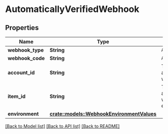 # AutomaticallyVerifiedWebhook

## Properties

Name | Type | Description | Notes
------------ | ------------- | ------------- | -------------
**webhook_type** | **String** | `AUTH` | 
**webhook_code** | **String** | `AUTOMATICALLY_VERIFIED` | 
**account_id** | **String** | The `account_id` of the account associated with the webhook | 
**item_id** | **String** | The `item_id` of the Item associated with this webhook, warning, or error | 
**environment** | [**crate::models::WebhookEnvironmentValues**](WebhookEnvironmentValues.md) |  | 

[[Back to Model list]](../README.md#documentation-for-models) [[Back to API list]](../README.md#documentation-for-api-endpoints) [[Back to README]](../README.md)


